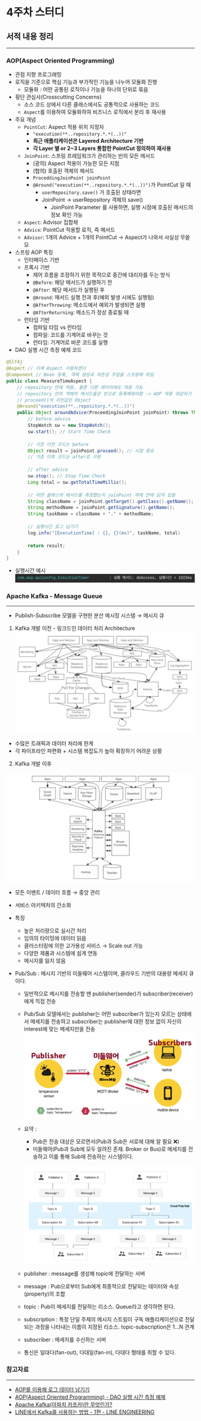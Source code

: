 # 4주차 스터디

## 서적 내용 정리

---

### AOP(Aspect Oriented Programming)

- 관점 지향 프로그래밍
- 로직을 기준으로 핵심 기능과 부가적인 기능을 나누어 모듈화 진행
  - 모듈화 : 어떤 공통된 로직이나 기능을 하나의 단위로 묶음
- 횡단 관심사(Crosscutting Concerns)
  - 소스 코드 상에서 다른 클래스에서도 공통적으로 사용하는 코드
  - `Aspect`를 이용하여 모듈화하여 비즈니스 로직에서 분리 후 재사용
- 주요 개념
  - `PointCut`: Aspect 적용 위치 지정자
    - `"execution(**..repository.*.*(..))"`
    - <b>최근 애플리케이션은 Layered Architecture 기반</b>
    - <b>각 Layer 별 or 2~3 Layers 통합한 PointCut 정의하여 재사용</b>
  - `JoinPoint`: 스프링 프레임워크가 관리하는 빈의 모든 메서드
    - (광의) Aspect 적용이 가능한 모든 지점
    - (협의) 호출된 객체의 메서드
    - `ProceddingJoinPoint joinPoint`
    - `@Around("execution(**..repository.*.*(..))")`가 PointCut 일 때
      - `userRepository.save()` 가 호출된 상태라면
      - JoinPoint -> userRepository 객체의 save()
        - JoinPoint Parameter 를 사용하면, 실행 시점에 호출된 매서드의 정보 확인 가능
  - `Aspect`: Advisor 집합체
  - `Advice`: PointCut 적용할 로직, 즉 메서드
  - `Advisor`: 1개의 Advice + 1개의 PointCut -> Aspect가 나와서 사실상 무쓸모
- 스프링 AOP 특징
  - 인터페이스 기반
  - 프록시 기반
    - 제어 흐름을 조정하기 위한 목적으로 중간에 대리자를 두는 방식
    - `@Before`: 해당 메서드가 실행하기 전
    - `@After`: 해당 메서드가 실행된 후
    - `@Around`: 매서드 실행 전과 후(예외 발생 시에도 실행됨)
    - `@AfterThrowing`: 메소드에서 예외가 발생되면 실행
    - `@AfterReturning`: 메소드가 정상 종료될 때
  - 런타임 기반
    - 컴파일 타임 vs 런타임
    - 컴파일: 코드를 기계어로 바꾸는 것
    - 런타임: 기계어로 바꾼 코드를 실행
- DAO 실행 시간 측정 예제 코드

```java
@Slf4j
@Aspect // 이제 Aspect 사용하겠다
@Component // Bean 등록, 객체 생성과 의존성 주입을 스프링에 위임
public class MeasureTimeAspect {
    // repository 안에 적용, 물론 다른 레이어에도 적용 가능
    // repository 안의 객체의 메서드들은 빈으로 등록해줘야함 -> AOP 적용 대상이기 때문
    // proceed()의 리턴값은 Object
    @Around("execution(**..repository.*.*(..))")
    public Object aroundAdvice(ProceedingJoinPoint joinPoint) throws Throwable {
        // before advice
        StopWatch sw = new StopWatch();
        sw.start(); // Start Time Check

        // 기준 이전 코드는 before
        Object result = joinPoint.proceed(); // 시점 중요
        // 기준 이후 코드는 after로 구분

        // after advice
        sw.stop(); // Stop Time Check
        Long total = sw.getTotalTimeMillis();

        // 어떤 클래스의 메서드를 측정했는지 joinPoint 객체 안에 담겨 있음
        String className = joinPoint.getTarget().getClass().getName();
        String methodName = joinPoint.getSignature().getName();
        String taskName = className + "." + methodName;

        // 실행시간 로그 남기기
        log.info("[ExecutionTime] : {}, {}(ms)", taskName, total)

        return result;
    }
}
```

- 실행시간 예시
  ![undefined](./img/4주차/실행시간.png)

### Apache Kafka - Message Queue

---
- Publish-Subscribe 모델을 구현한 분산 메시징 시스템 → 메시지 큐
1. Kafka 개발 이전 - 링크드인 데이터 처리 Architecture
![undefind](./img/4주차/Before.png)
- 수많은 트래픽과 데이터 처리에 한계
- 각 파이프라인 파편화 + 시스템 복잡도가 높아 확장하기 어려운 상황

2. Kafka 개발 이후

![undefind](./img/4주차/After.png)
- 모든 이벤트 / 데이터 흐름 → 중앙 관리
- 서비스 아키텍처의 간소화
- 특징
  - 높은 처리량으로 실시간 처리
  - 임의의 타이밍에 데이터 읽음
  - 클러스터링에 의한 고가용성 서비스 → Scale out 가능
  - 다양한 제품과 시스템에 쉽게 연동
  - 메시지를 잃지 않음


- Pub/Sub : 메시지 기반의 미들웨어 시스템이며, 클라우드 기반의 대용량 메세지 큐이다.
  - 일반적으로 메시지를 전송할 땐 publisher(sender)가 subscriber(receiver)에게 직접 전송
  - Pub/Sub 모델에서는 publisher는 어떤 subscriber가 있는지 모르는 상태에서 메세지를 전송하고 subscriber는 publisher에 대한 정보 없이 자신의 interest에 맞는 메세지만을 전송
  ![undefind](./img/4주차/Pub-Sub.png)
  - 요약 : 
    - Pub은 전송 대상은 모르면서(Pub과 Sub은 서로에 대해 알 필요 ❌)
    - 미들웨어(Pub과 Sub에 모두 알려진 존재. Broker or Bus)로 메세지를 전송하고 이를 통해 Sub에 전송하는 시스템이다.
    
    ![undefind](./img/4주차/Pub-Sub-2.png)
  - publisher : message를 생성해 topic에 전달하는 서버
  - message : Pub으로부터 Sub에게 최종적으로 전달되는 데이터와 속성(property)의 조합
  - topic : Pub이 메세지를 전달하는 리소스. Queue라고 생각하면 된다.
  - subscription : 특정 단일 주제의 메시지 스트림이 구독 애플리케이션으로 전달되는 과정을 나타내는 이름이 지정된 리소스. topic-subscription은 1...N 관계
  - subscriber : 메세지를 수신하는 서버
  - 통신은 일대다(fan-out), 다대일(fan-in), 다대다 형태를 취할 수 있다.



### 참고자료

---

- [AOP를 이용해 로그 데이터 남기기](https://velog.io/@solar/AOP-%EB%A5%BC-%EC%9D%B4%EC%9A%A9%ED%95%B4-%EB%A1%9C%EA%B7%B8-%EB%8D%B0%EC%9D%B4%ED%84%B0-%EB%82%A8%EA%B8%B0%EA%B8%B0)
- [AOP(Aspect Oriented Programming) - DAO 실행 시간 측정 예제](https://victorydntmd.tistory.com/178)
- [Apache Kafka(아파치 카프카)란 무엇인가?](https://velog.io/@jaehyeong/Apache-Kafka%EC%95%84%ED%8C%8C%EC%B9%98-%EC%B9%B4%ED%94%84%EC%B9%B4%EB%9E%80-%EB%AC%B4%EC%97%87%EC%9D%B8%EA%B0%80)
- [LINE에서 Kafka를 사용하는 방법 - 1편 - LINE ENGINEERING](https://engineering.linecorp.com/ko/blog/how-to-use-kafka-in-line-1/)